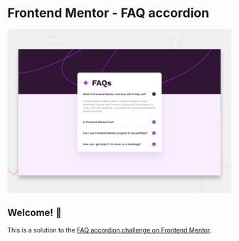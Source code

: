 # Frontend Mentor - FAQ accordion

![Design preview for the FAQ accordion coding challenge](./design/desktop-preview.jpg)

## Welcome! 👋

This is a solution to the [FAQ accordion challenge on Frontend Mentor](https://www.frontendmentor.io/challenges/faq-accordion-wyfFdeBwBz).